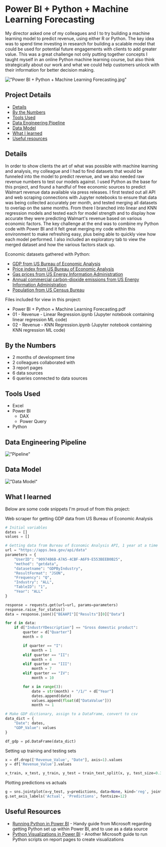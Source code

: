 # Power BI + Python + Machine Learning Forecasting

My director asked one of my colleagues and I to try building a machine learning model to predict revenue, using either R or Python. The key idea was to spend time investing in research for building a scalable model that could be used for potential future engagements with clients to add greater value. This was a great challenge not only putting together concepts I taught myself in an online Python machine learning course, but also think strategically about our work and what we could help customers unlock with their information for better decision making.

!["Power BI + Python + Machine Learning Forecasting.jpg"](./Power-BI-Python-Machine-Learning-Forecasting.jpg)

## Project Details
- [Details](#details)
- [By the Numbers](#by-the-numbers)
- [Tools Used](#tools-used)
- [Data Engineering Pipeline](#data-engineering-pipeline)
- [Data Model](#data-model)
- [What I learned](#what-i-learned)
- [Useful resources](#useful-resources)

## Details

In order to show clients the art of what was possible with machine learning and analysis, my colleague and I had to find datasets that would be funneled into the model to predict revenue, and we also needed raw revenue numbers to test our models against. I used Python as the base for this project, and found a handful of free economic sources to predict Walmart revenue data available via press releases. I first tested out all API and web scraping connections with Jupyter notebooks to ensure that data was being collected accurately per month, and tested merging all datasets to overlap on the same months. From there I branched into linear and KNN regression models and tested each for model strength and to display how accurate they were predicting Walmart's revenue based on various economic factors. The key challenge at the end was to combine my Python code with Power BI and it felt great merging my code within this environment to make refreshing easy, plus being able to quickly view how each model performed. I also included an exploratory tab to view the merged dataset and how the various factors stack up.

Economic datasets gathered with Python:
- [GDP from US Bureau of Economic Analysis](https://apps.bea.gov/api/data)
- [Price index from US Bureau of Economic Analysis](https://apps.bea.gov/api/data)
- [Gas prices from US Energy Information Administration](https://api.eia.gov/v2/petroleum/pri/gnd/data/?frequency=monthly&data[0]=value&facets[product][]=EPM0&facets[duoarea][]=NUS&start=1990-08&sort[0][column]=period&sort[0][direction]=desc&offset=0&length=5000&api_key=Bdgf7N1rGlQoLjcn00cdRrll3eM11ohy2I3TTJvE)
- [Annual commercial carbon-dioxide emissions from US Energy Information Administration](https://api.eia.gov/v2/co2-emissions/co2-emissions-aggregates/data/?frequency=annual&data[0]=value&facets[stateId][]=US&facets[sectorId][]=CC&facets[fuelId][]=TO&start=1970&sort[0][column]=period&sort[0][direction]=desc&offset=0&length=5000&api_key=Bdgf7N1rGlQoLjcn00cdRrll3eM11ohy2I3TTJvE)
- [Population from US Census Bureau](https://www.census.gov/data/tables/time-series/dec/popchange-data-text.html)

Files included for view in this project:
- Power BI + Python + Machine Learning Forecasting.pdf
- 01 - Revenue - Linear Regression.ipynb (Jupyter notebook containing linear regression ML code)
- 02 - Revenue - KNN Regression.ipynb (Jupyter notebook containing KNN regression ML code)

## By the Numbers

- 2 months of development time
- 2 colleagues collaborated with
- 3 report pages
- 6 data sources
- 6 queries connected to data sources

## Tools Used

- Excel
- Power BI
  - DAX
  - Power Query
- Python

## Data Engineering Pipeline

!["Pipeline"](./Power%20BI%20+%20Python%20+%20Machine%20Learning%20Forecasting%20Pipeline.png)

## Data Model

!["Data Model"](./Power%20BI%20+%20Python%20+%20Machine%20Learning%20Forecasting%20Data%20Model.JPG)

## What I learned

Below are some code snippets I'm proud of from this project:

Web scraper for getting GDP data from US Bureau of Economic Analysis
```Python
# Initial variables
dates = []
values = []

# Getting data from Bureau of Economic Analysis API, 1 year at a time
url = "https://apps.bea.gov/api/data"
parameters = {
    "UserID": "90974B6B-A7A5-4CBF-A6F9-E553BEEB0B25",
    "method": "getdata",
    "datasetname": "GDPByIndustry",
    "ResultFormat": "JSON",
    "Frequency": "Q",
    "Industry": "ALL",
    "TableID": "1",
    "Year": "ALL"
}

response = requests.get(url=url, params=parameters)
response.raise_for_status()
data = response.json()["BEAAPI"]["Results"][0]["Data"]

for d in data:
    if d["IndustrYDescription"] == "Gross domestic product":
        quarter = d["Quarter"]
        month = 0

        if quarter == "I":
            month = 1
        elif quarter == "II":
            month = 4
        elif quarter == "III":
            month = 7
        elif quarter == "IV":
            month = 10

        for x in range(3):
            date = str(month) + "/1/" + d["Year"]
            dates.append(date)
            values.append(float(d["DataValue"]))
            month += 1

# Make GDP dictionary, assign to a DataFrame, convert to csv
data_dict = {
    "Date": dates,
    "GDP_Value": values
}

df_gdp = pd.DataFrame(data_dict)
```

Setting up training and testing sets
```Python
x = df.drop(['Revenue_Value', "Date"], axis=1).values
y = df['Revenue_Value'].values

x_train, x_test, y_train, y_test = train_test_split(x, y, test_size=0.3, random_state=101)
```

Plotting predictions vs actuals
```Python
g = sns.jointplot(x=y_test, y=predictions, data=None, kind='reg', joint_kws={'line_kws':{'color':'orange'}})
g.set_axis_labels('Actual', 'Predictions', fontsize=12)
```

## Useful Resources

- [Running Python in Power BI](https://learn.microsoft.com/en-us/power-bi/connect-data/desktop-python-scripts) - Handy guide from Microsoft regarding getting Python set up within Power BI, and to use as a data source
- [Python Visualizations in Power BI](https://learn.microsoft.com/en-us/power-bi/connect-data/desktop-python-visuals) - Another Microsoft guide to run Python scripts on report pages to create visualizations
